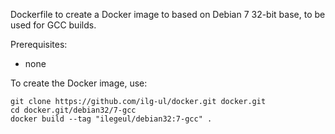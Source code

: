 Dockerfile to create a Docker image to based on Debian 7 32-bit base, to be used for GCC builds.

Prerequisites:

- none


To create the Docker image, use:

	git clone https://github.com/ilg-ul/docker.git docker.git
	cd docker.git/debian32/7-gcc
	docker build --tag "ilegeul/debian32:7-gcc" .

